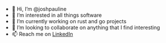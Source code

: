 - 👋 Hi, I’m @joshpauline
- 👀 I’m interested in all things software
- 🌱 I’m currently working on rust and go projects
- 💞️ I’m looking to collaborate on anything that I find interesting
- 📫 Reach me on [LinkedIn](https://www.linkedin.com/in/joshua-pauline-21837bba/)

<!---
joshpauline/joshpauline is a ✨ special ✨ repository because its `README.md` (this file) appears on your GitHub profile.
You can click the Preview link to take a look at your changes.
--->
